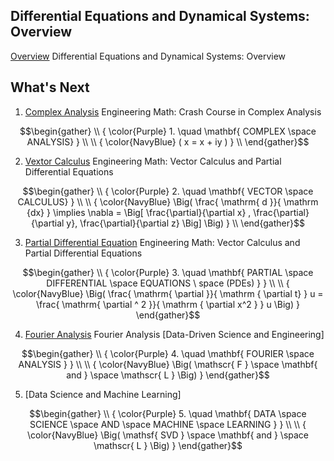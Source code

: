 

## Differential Equations and Dynamical Systems: Overview

[Overview](overview) Differential Equations and Dynamical Systems: Overview

## What's Next

1. [Complex Analysis](complex_analysis)  Engineering Math: Crash Course in Complex Analysis

```math
\begin{gather}
   \\
   { \color{Purple} 1. \quad \mathbf{ COMPLEX \space ANALYSIS} } \\
   \\
   { \color{NavyBlue} ( x = x + iy ) } \\
\end{gather}
```

2. [Vextor Calculus](vector_calculus) Engineering Math: Vector Calculus and Partial Differential Equations

```math
\begin{gather}
   \\
   { \color{Purple} 2. \quad \mathbf{ VECTOR \space CALCULUS} } \\
   \\
{ \color{NavyBlue} \Big( \frac{ \mathrm{ d }}{ \mathrm {dx} } \implies \nabla = \Big[ \frac{\partial}{\partial x} , \frac{\partial}{\partial y}, \frac{\partial}{\partial z} \Big] \Big)  } \\
\end{gather}
```

3. [Partial Differential Equation](vector_calculus) Engineering Math: Vector Calculus and Partial Differential Equations

```math
\begin{gather}
   \\
   { \color{Purple} 3. \quad \mathbf{ PARTIAL \space DIFFERENTIAL \space EQUATIONS \ space (PDEs) } } \\
   \\
   { \color{NavyBlue} \Big( \frac{ \mathrm{ \partial }}{ \mathrm { \partial t} } u = \frac{ \mathrm{ \partial ^ 2 }}{ \mathrm { \partial x^2 } } u \Big)  }
\end{gather}
```

4. [Fourier Analysis](fourier_analysis)  Fourier Analysis \[Data-Driven Science and Engineering\]

```math
\begin{gather}
   \\
   { \color{Purple} 4. \quad \mathbf{ FOURIER \space ANALYSIS } } \\
   \\
   { \color{NavyBlue} \Big( \mathscr{ F } \space \mathbf{ and } \space \mathscr{ L } \Big) }
\end{gather}
```

5. [Data Science and Machine Learning]

```math
\begin{gather}
   \\
   { \color{Purple} 5. \quad \mathbf{ DATA \space SCIENCE \space AND \space MACHINE \space LEARNING } } \\
   \\
   { \color{NavyBlue} \Big( \mathsf{ SVD } \space \mathbf{ and } \space \mathscr{ L } \Big) }
\end{gather}
```
